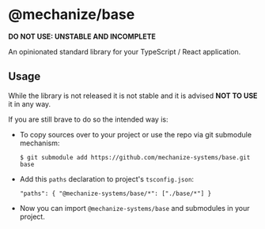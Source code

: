 # @mechanize/base

**DO NOT USE: UNSTABLE AND INCOMPLETE**

An opinionated standard library for your TypeScript / React application.

## Usage

While the library is not released it is not stable and it is advised **NOT TO
USE** it in any way.

If you are still brave to do so the intended way is:

- To copy sources over to your project or use the repo via git submodule
  mechanism:

  ```
  $ git submodule add https://github.com/mechanize-systems/base.git base
  ```

- Add this `paths` declaration to project's `tsconfig.json`:

  ```
  "paths": { "@mechanize-systems/base/*": ["./base/*"] }
  ```

- Now you can import `@mechanize-systems/base` and submodules in your project.
